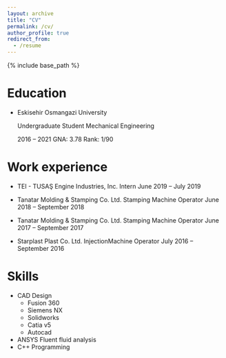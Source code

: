 ```yaml
---
layout: archive
title: "CV"
permalink: /cv/
author_profile: true
redirect_from:
  - /resume
---
```


{% include base_path %}

Education
======
*  Eskisehir Osmangazi University

   Undergraduate Student Mechanical Engineering
   
   2016 – 2021 GNA: 3.78 Rank: 1/90

Work experience
======

 
  * TEI - TUSAŞ Engine Industries, Inc.
     Intern
     June 2019 – July 2019
    
    
  * Tanatar Molding & Stamping Co. Ltd.
     Stamping Machine Operator
     June 2018 – September 2018
    

  * Tanatar Molding & Stamping Co. Ltd.
     Stamping Machine Operator
     June 2017 – September 2017
    

  
  * Starplast Plast Co. Ltd.
     InjectionMachine Operator
     July 2016 – September 2016

Skills
======
* CAD Design
  * Fusion 360
  * Siemens NX
  * Solidworks
  * Catia v5
  * Autocad
 * ANSYS Fluent fluid analysis
 * C++ Programming

